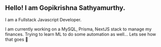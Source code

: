 ## Hello! I am Gopikrishna Sathyamurthy. 

I am a Fullstack Javascript Developer.

I am currently working on a MySQL, Prisma, NextJS stack to manage my finances.
Trying to learn ML to do some automation as well... Lets see how that goes 🤔
